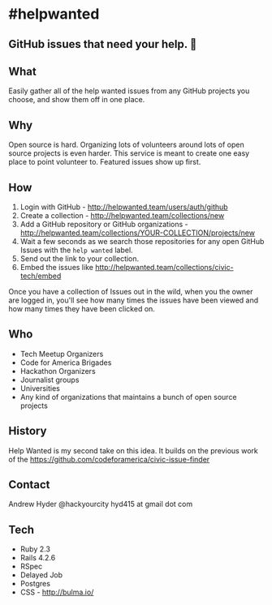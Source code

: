 # #helpwanted

## GitHub issues that need your help. 👏

## What
Easily gather all of the help wanted issues from any GitHub projects you choose, and show them off in one place.

## Why
Open source is hard. Organizing lots of volunteers around lots of open source projects is even harder. This service is meant to create one easy place to point volunteer to. Featured issues show up first.

## How
1. Login with GitHub - http://helpwanted.team/users/auth/github
2. Create a collection - http://helpwanted.team/collections/new
3. Add a GitHub repository or GitHub organizations - http://helpwanted.team/collections/YOUR-COLLECTION/projects/new
4. Wait a few seconds as we search those repositories for any open GitHub Issues with the `help wanted` label.
5. Send out the link to your collection.
6. Embed the issues like http://helpwanted.team/collections/civic-tech/embed

Once you have a collection of Issues out in the wild, when you the owner are logged in, you'll see how many times the issues have been viewed and how many times they have been clicked on.


## Who
* Tech Meetup Organizers
* Code for America Brigades
* Hackathon Organizers
* Journalist groups
* Universities
* Any kind of organizations that maintains a bunch of open source projects

## History
Help Wanted is my second take on this idea. It builds on the previous work of the https://github.com/codeforamerica/civic-issue-finder

## Contact
Andrew Hyder
@hackyourcity
hyd415 at gmail dot com

## Tech
* Ruby 2.3
* Rails 4.2.6
* RSpec
* Delayed Job
* Postgres
* CSS - http://bulma.io/
